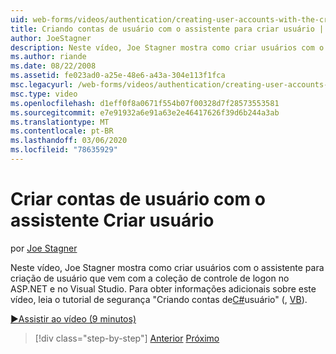 ```yaml
---
uid: web-forms/videos/authentication/creating-user-accounts-with-the-create-user-wizard
title: Criando contas de usuário com o assistente para criar usuário | Microsoft Docs
author: JoeStagner
description: Neste vídeo, Joe Stagner mostra como criar usuários com o assistente para criação de usuário que vem com a coleção de controle de logon no ASP.NET e no Visual Studio. F...
ms.author: riande
ms.date: 08/22/2008
ms.assetid: fe023ad0-a25e-48e6-a43a-304e113f1fca
msc.legacyurl: /web-forms/videos/authentication/creating-user-accounts-with-the-create-user-wizard
msc.type: video
ms.openlocfilehash: d1eff0f8a0671f554b07f00328d7f28573553581
ms.sourcegitcommit: e7e91932a6e91a63e2e46417626f39d6b244a3ab
ms.translationtype: MT
ms.contentlocale: pt-BR
ms.lasthandoff: 03/06/2020
ms.locfileid: "78635929"
---
```

# <a name="creating-user-accounts-with-the-create-user-wizard"></a>Criar contas de usuário com o assistente Criar usuário

por [Joe Stagner](https://github.com/JoeStagner)

Neste vídeo, Joe Stagner mostra como criar usuários com o assistente para criação de usuário que vem com a coleção de controle de logon no ASP.NET e no Visual Studio. Para obter informações adicionais sobre este vídeo, leia o tutorial de segurança "Criando contas de[C#](../../overview/older-versions-security/membership/creating-user-accounts-cs.md)usuário" (, [VB](../../overview/older-versions-security/membership/creating-user-accounts-vb.md)).

[&#9654;Assistir ao vídeo (9 minutos)](https://channel9.msdn.com/Blogs/ASP-NET-Site-Videos/creating-user-accounts-with-the-create-user-wizard)

> [!div class="step-by-step"]
> [Anterior](changing-membership-settings-in-the-default-membership-schema.md)
> [Próximo](creating-user-accounts-programmatically.md)
